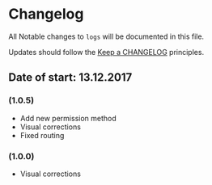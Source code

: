 # Changelog

All Notable changes to `logs` will be documented in this file.

Updates should follow the [Keep a CHANGELOG](http://keepachangelog.com/) principles.

## Date of start: 13.12.2017

### (1.0.5)
- Add new permission method
- Visual corrections
- Fixed routing

### (1.0.0)
- Visual corrections